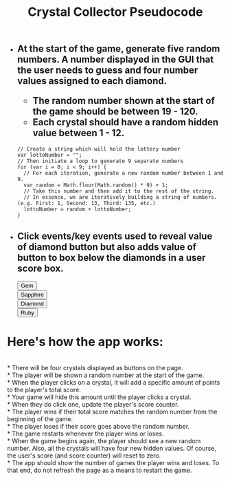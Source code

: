 <!DOCTYPE html>
<html lang="en">
<head>
<meta charset="UTF-8">
<meta name="viewport" content="width=device-width, initial-scale=1.0">
<meta http-equiv="X-UA-Compatible" content="ie=edge">
<title>Crystal Collector PseudoCode</title>
</head>
<body>
<header>
<h1>
Crystal Collector Pseudocode
</h1>
</header>
<div>
<ul>
<li>
<h2>
At the start of the game, generate five random numbers. A number displayed in the GUI that the user needs to guess and four number values assigned to each diamond.
<ul>
<li>The random number shown at the start of the game should be between 19 - 120.</li>
<li>Each crystal should have a random hidden value between 1 - 12.</li>
</ul>
</h2>
<code>// Create a string which will hold the lottery number</code>
<br>
<code>var lottoNumber = "";</code>
<br>
<code>// Then initiate a loop to generate 9 separate numbers</code>
<br>
<code>for (var i = 0; i < 9; i++) {</code>
  <br>
  <code>  // For each iteration, generate a new random number between 1 and 9.</code>
  <br>
  <code>  var random = Math.floor(Math.random() * 9) + 1;</code>
  <br>
  <code>  // Take this number and then add it to the rest of the string.</code>
  <br>
  <code>  // In essence, we are iteratively building a string of numbers. (e.g. First: 1, Second: 13, Third: 135, etc.)</code>
  <br>
  <code>  lottoNumber = random + lottoNumber;</code>
  <br>
  <code>}</code>
  <br>

  </li>
  <li>
  <h2>
  Click events/key events used to reveal value of diamond button but also adds value of button to box below the diamonds in a user score box.</h2>
  <div>
  <code><button id="heads">Gem</button></code>
    <br>
  <code><button id="heads">Sapphire</button></code>
    <br>
  <code><button id="heads">Diamond</button></code>
    <br>
  <code><button id="heads">Ruby</button></code>
  </div>
  </li>
  </ul>
</div>


<div>
  <h1>Here's how the app works:</h1>
  <br>
  * There will be four crystals displayed as buttons on the page.
  <br>
  * The player will be shown a random number at the start of the game.
  <br>
  * When the player clicks on a crystal, it will add a specific amount of points to the player's total score.
  <br>
  * Your game will hide this amount until the player clicks a crystal.
  <br>
  * When they do click one, update the player's score counter.
  <br>
  * The player wins if their total score matches the random number from the beginning of the game.
  <br>
  * The player loses if their score goes above the random number.
  <br>
  * The game restarts whenever the player wins or loses.
  <br>
  * When the game begins again, the player should see a new random number. Also, all the crystals will have four new hidden values. Of course, the user's score (and score counter) will reset to zero.
  <br>
  * The app should show the number of games the player wins and loses. To that end, do not refresh the page as a means to restart the game.
<br>

</div>


  </body>
  </html>
